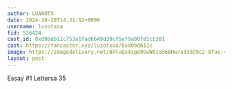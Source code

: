 ```yaml
---
author: LUANOTX
date: 2024-10-28T14:31:52+0000
username: luzotxoa
fid: 526424
cast_id: 0xd0bdb11c753a1fad6649d30cf5ef9a08fd1cb301
cast: https://farcaster.xyz/luzotxoa/0xd0bdb11c
image: https://imagedelivery.net/BXluQx4ige9GuW0Ia56BHw/a33929c2-8fac-46af-cf47-62077f9e1100/original
layout: post
---
```


Essay #1 Lettersa 35

<img src='https://imagedelivery.net/BXluQx4ige9GuW0Ia56BHw/a33929c2-8fac-46af-cf47-62077f9e1100/original' alt='' referrerpolicy='no-referrer'/>
